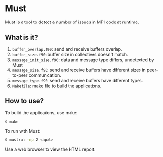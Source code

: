 # Must
Must is a tool to detect a number of issues in MPI code at runtime.

## What is it?
1. `buffer_overlap.f90`: send and receive buffers overlap.
1. `buffer_size.f90`: buffer size in collectives doesn't match.
1. `message_init_size.f90`: data and message type differs, undetected by
    Must.
1. `message_size.f90`: send and receive buffers have different sizes in
    peer-to-peer communication.
1. `message_type.f90`: send and receive buffers have different types.
1. `Makefile`: make file to build the applications.

## How to use?
To build the applications, use make:
```bash
$ make
```

To run with Must:
```bash
$ mustrun -np 2 <appl>
```
Use a web browser to view the HTML report.
